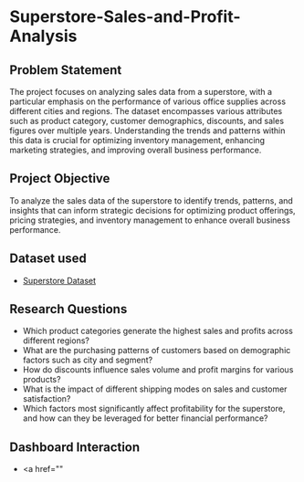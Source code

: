 # Superstore-Sales-and-Profit-Analysis
## Problem Statement
The project focuses on analyzing sales data from a superstore, with a particular emphasis on the performance of various office supplies across different cities and regions. The dataset encompasses various attributes such as product category, customer demographics, discounts, and sales figures over multiple years. Understanding the trends and patterns within this data is crucial for optimizing inventory management, enhancing marketing strategies, and improving overall business performance.

## Project Objective
To analyze the sales data of the superstore to identify trends, patterns, and insights that can inform strategic decisions for optimizing product offerings, pricing strategies, and inventory management to enhance overall business performance.

## Dataset used
- <a href="https://github.com/shakiramarion/Superstore-Sales-and-Profit-Analysis/blob/main/superstore.xlsx">Superstore Dataset</a>

## Research Questions
- Which product categories generate the highest sales and profits across different regions?
- What are the purchasing patterns of customers based on demographic factors such as city and segment?
- How do discounts influence sales volume and profit margins for various products?
- What is the impact of different shipping modes on sales and customer satisfaction?
- Which factors most significantly affect profitability for the superstore, and how can they be leveraged for better financial performance?

## Dashboard Interaction
- <a href=""
